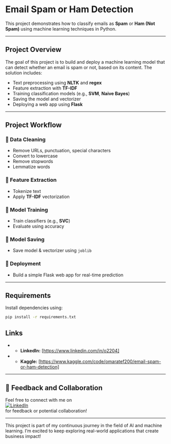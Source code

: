 # Email Spam or Ham Detection

This project demonstrates how to classify emails as **Spam** or **Ham (Not Spam)** using machine learning techniques in Python.

---

## Project Overview

The goal of this project is to build and deploy a machine learning model that can detect whether an email is spam or not, based on its content. The solution includes:

- Text preprocessing using **NLTK** and **regex**
- Feature extraction with **TF-IDF**
- Training classification models (e.g., **SVM**, **Naive Bayes**)
- Saving the model and vectorizer
- Deploying a web app using **Flask**

---

## Project Workflow

### 🔹 Data Cleaning
- Remove URLs, punctuation, special characters  
- Convert to lowercase  
- Remove stopwords  
- Lemmatize words

### 🔹 Feature Extraction
- Tokenize text  
- Apply **TF-IDF** vectorization

### 🔹 Model Training
- Train classifiers (e.g., **SVC**)  
- Evaluate using accuracy

### 🔹 Model Saving
- Save model & vectorizer using `joblib`

### 🔹 Deployment
- Build a simple Flask web app for real-time prediction

---

## Requirements

Install dependencies using:

```bash
pip install -r requirements.txt         
```
## Links

- - **LinkedIn:** [https://www.linkedin.com/in/o2204]
- - **Kaggle:** [https://www.kaggle.com/code/omaratef200/email-spam-or-ham-detection]

---

## 💬 Feedback and Collaboration

Feel free to connect with me on  
[![LinkedIn](https://img.shields.io/badge/LinkedIn-Connect-blue?logo=linkedin)](https://www.linkedin.com/in/o2204)  
for feedback or potential collaboration!

---
This project is part of my continuous journey in the field of AI and machine learning. I’m excited to keep exploring real-world applications that create business impact!
